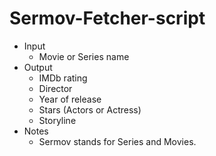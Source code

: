 # Sermov-Fetcher-script
- Input
  - Movie or Series name
- Output
  - IMDb rating
  - Director 
  -  Year of release
  - Stars (Actors or Actress)
  - Storyline 
- Notes 
  - Sermov stands for Series and Movies.